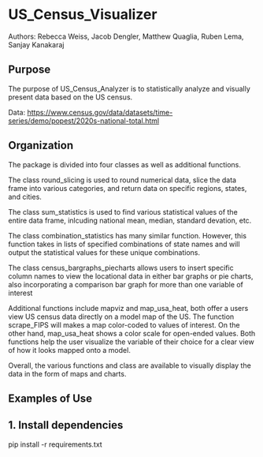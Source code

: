 # US_Census_Visualizer

Authors:
Rebecca Weiss, Jacob Dengler, Matthew Quaglia, Ruben Lema, Sanjay Kanakaraj

## Purpose

The purpose of US_Census_Analyzer is to statistically analyze and visually present data based on the US census.

Data: https://www.census.gov/data/datasets/time-series/demo/popest/2020s-national-total.html 

## Organization

The package is divided into four classes as well as additional functions. 

The class round_slicing is used to round numerical data, slice the data frame into various categories, and return data on specific regions, states, and cities.

The class sum_statistics is used to find various statistical values of the entire data frame, inlcuding national mean, median, standard devation, etc.

The class combination_statistics has many similar function. However, this function takes in lists of specified combinations of state names and will output the statistical values for these unique combinations. 

The class census_bargraphs_piecharts allows users to insert specific column names to view the locational data in either bar graphs or pie charts, also incorporating a comparison bar graph for more than one variable of interest

Additional functions include mapviz and map_usa_heat, both offer a users view US census data directly on a model map of the US. The function scrape_FIPS will makes a map color-coded to values of interest. On the other hand, map_usa_heat shows a color scale for open-ended values. Both functions help the user visualize the variable of their choice for a clear view of how it looks mapped onto a model. 

Overall, the various functions and class are available to visually display the data in the form of maps and charts. 

## Examples of Use



## 1. Install dependencies 
pip install -r requirements.txt
